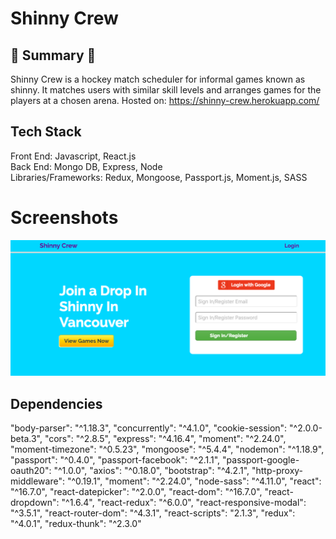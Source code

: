 # Shinny Crew

## :round_pushpin: Summary :round_pushpin:

Shinny Crew is a hockey match scheduler for informal games known as shinny. It matches users with similar skill levels and arranges games for the players at a chosen arena. Hosted on: https://shinny-crew.herokuapp.com/

## Tech Stack

Front End: Javascript, React.js <br/>
Back End: Mongo DB, Express, Node <br/>
Libraries/Frameworks: Redux, Mongoose, Passport.js, Moment.js, SASS

# Screenshots

![Main Page](/client/public/images/landing-page.png?raw=true 'Landing Page')

## Dependencies

"body-parser": "^1.18.3",
"concurrently": "^4.1.0",
"cookie-session": "^2.0.0-beta.3",
"cors": "^2.8.5",
"express": "^4.16.4",
"moment": "^2.24.0",
"moment-timezone": "^0.5.23",
"mongoose": "^5.4.4",
"nodemon": "^1.18.9",
"passport": "^0.4.0",
"passport-facebook": "^2.1.1",
"passport-google-oauth20": "^1.0.0",
"axios": "^0.18.0",
"bootstrap": "^4.2.1",
"http-proxy-middleware": "^0.19.1",
"moment": "^2.24.0",
"node-sass": "^4.11.0",
"react": "^16.7.0",
"react-datepicker": "^2.0.0",
"react-dom": "^16.7.0",
"react-dropdown": "^1.6.4",
"react-redux": "^6.0.0",
"react-responsive-modal": "^3.5.1",
"react-router-dom": "^4.3.1",
"react-scripts": "2.1.3",
"redux": "^4.0.1",
"redux-thunk": "^2.3.0"

